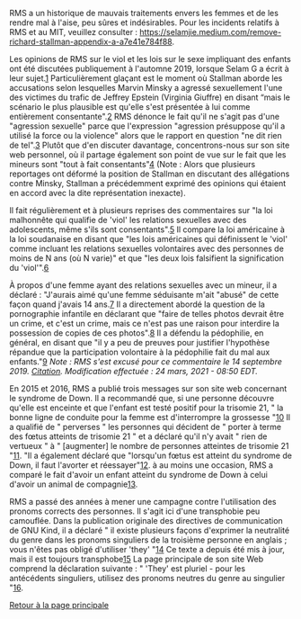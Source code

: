RMS a un historique de mauvais traitements envers les femmes et de les rendre mal à l'aise, peu sûres et indésirables. Pour les incidents relatifs à RMS et au MIT, veuillez consulter : <https://selamjie.medium.com/remove-richard-stallman-appendix-a-a7e41e784f88>.

Les opinions de RMS sur le viol et les lois sur le sexe impliquant des enfants ont été discutées publiquement à l'automne 2019, lorsque Selam G a écrit à leur sujet.[1] Particulièrement glaçant est le moment où Stallman aborde les accusations selon lesquelles Marvin Minsky a agressé sexuellement l'une des victimes du trafic de Jeffrey Epstein (Virginia Giuffre) en disant “mais le scénario le plus plausible est qu'elle s'est présentée à lui comme entièrement consentante".[2] RMS dénonce le fait qu'il ne s'agit pas d'une "agression sexuelle" parce que l'expression "agression présuppose qu'il a utilisé la force ou la violence" alors que le rapport en question "ne dit rien de tel".[3] Plutôt que d'en discuter davantage, concentrons-nous sur son site web personnel, où il partage également son point de vue sur le fait que les mineurs sont "tout à fait consentants"[4] (Note : Alors que plusieurs reportages ont déformé la position de Stallman en discutant des allégations contre Minsky, Stallman a précédemment exprimé des opinions qui étaient en accord avec la dite représentation inexacte).

[1]: https://selamjie.medium.com/remove-richard-stallman-fec6ec210794
[2]: https://www.vice.com/en/article/9ke3ke/famed-computer-scientist-richard-stallman-described-epstein-victims-as-entirely-willing
[3]: https://www.vice.com/en/article/9ke3ke/famed-computer-scientist-richard-stallman-described-epstein-victims-as-entirely-willing
[4]:  https://web.archive.org/web/20180924231708/https://stallman.org/archives/2018-jul-oct.html#23_September_2018_(Cody_Wilson)

Il fait régulièrement et à plusieurs reprises des commentaires sur "la loi malhonnête qui qualifie de 'viol' les relations sexuelles avec des adolescents, même s'ils sont consentants".[5] Il compare la loi américaine à la loi soudanaise en disant que "les lois américaines qui définissent le 'viol' comme incluant les relations sexuelles volontaires avec des personnes de moins de N ans (où N varie)" et que "les deux lois falsifient la signification du 'viol'".[6] 

[5]: https://stallman.org/archives/2017-sep-dec.html#13_November_2017_(Jelani_Maraj)
[6]: https://stallman.org/archives/2018-may-aug.html#14_May_2018_(Death_sentence_in_Sudan)

À propos d'une femme ayant des relations sexuelles avec un mineur, il a déclaré : "J'aurais aimé qu'une femme séduisante m'ait "abusé" de cette façon quand j'avais 14 ans.[7] Il a directement abordé la question de la pornographie infantile en déclarant que "faire de telles photos devrait être un crime, et c'est un crime, mais ce n'est pas une raison pour interdire la possession de copies de ces photos".[8] Il a défendu la pédophilie, en général, en disant que "il y a peu de preuves pour justifier l'hypothèse répandue que la participation volontaire à la pédophilie fait du mal aux enfants."[9] *Note : RMS s'est excusé pour ce commentaire le 14 septembre 2019. [Citation](https://stallman.org/archives/2019-jul-oct.html#14_September_2019_(Sex_between_an_adult_and_a_child_is_wrong)). Modification effectuée : 24 mars, 2021 - 08:50 EDT.*

[7]: https://stallman.org/archives/2015-mar-jun.html#5_June_2015_(Law_being_an_ass)
[8]: https://stallman.org/archives/2014-jul-oct.html#26_October_2014_(Prison_for_cartoon)
[9]: https://stallman.org/archives/2012-nov-feb.html#04_January_2013_(Pedophilia)

En 2015 et 2016, RMS a publié trois messages sur son site web concernant le syndrome de Down. Il a recommandé que, si une personne découvre qu'elle est enceinte et que l'enfant est testé positif pour la trisomie 21, " la bonne ligne de conduite pour la femme est d'interrompre la grossesse "[10] Il a qualifié de " perverses " les personnes qui décident de " porter à terme des fœtus atteints de trisomie 21 " et a déclaré qu'il n'y avait " rien de vertueux " à " [augmenter] le nombre de personnes atteintes de trisomie 21 "[11]. "Il a également déclaré que "lorsqu'un fœtus est atteint du syndrome de Down, il faut l'avorter et réessayer"[12]. à au moins une occasion, RMS a comparé le fait d'avoir un enfant atteint du syndrome de Down à celui d'avoir un animal de compagnie[13].

[10]: https://web.archive.org/web/20210319210116/https://stallman.org/archives/2016-jul-oct.html#31_October_2016_(Down's_syndrome)
[11]: https://stallman.org/archives/2015-jul-oct.html#21_October_2015_(Mistaking_a_fetus_for_a_baby)
[12]: https://stallman.org/archives/2016-mar-jun.html#23_April_2016_(Fetuses_with_Downs_syndrome)
[13]: https://web.archive.org/web/20161107050933/https://www.stallman.org/archives/2016-jul-oct.html#31_October_2016_(Down's_syndrome)

RMS a passé des années à mener une campagne contre l'utilisation des pronoms corrects des personnes. Il s'agit ici d'une transphobie peu camouflée. Dans la publication originale des directives de communication de GNU Kind, il a déclaré " il existe plusieurs façons d'exprimer la neutralité du genre dans les pronoms singuliers de la troisième personne en anglais ; vous n'êtes pas obligé d'utiliser 'they' "[14] Ce texte a depuis été mis à jour, mais il est toujours transphobe[15] La page principale de son site Web comprend la déclaration suivante : " 'They' est pluriel - pour les antécédents singuliers, utilisez des pronoms neutres du genre au singulier "[16].

[14]: https://web.archive.org/web/20181022140126/https://www.gnu.org/philosophy/kind-communication.html
[15]: https://www.gnu.org/philosophy/kind-communication.html
[16]: https://stallman.org

[Retour à la page principale][17]

[17]: https://rms-open-letter.github.io/
